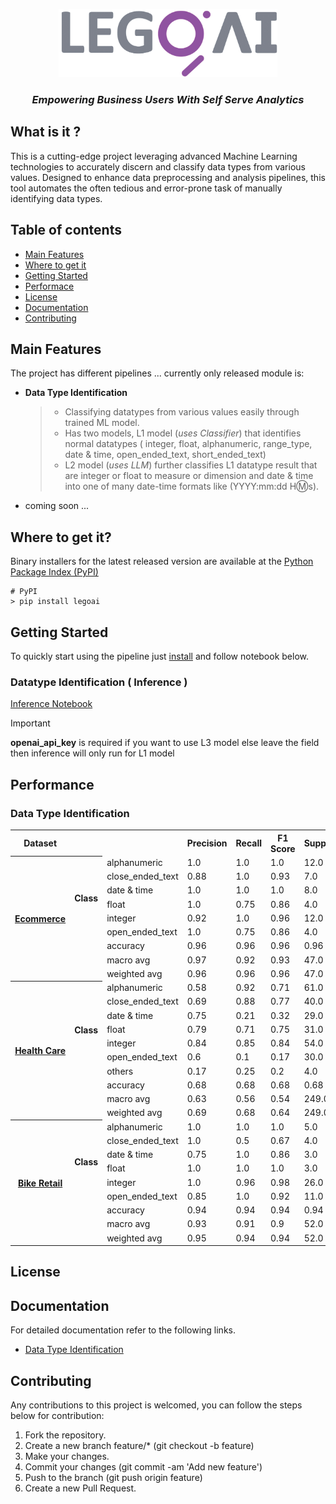 <p align="center">
      <img src="documentation/gray%20LEG0AI%20Cymk%20color%20JPG.jpg" alt="LegoAI Logo" width=350>
 <h3 align="center"><i>Empowering Business Users With Self Serve Analytics</i></h3> 

## What is it ?
This is a cutting-edge project leveraging advanced Machine Learning technologies to accurately discern and classify data types from various values. Designed to enhance data preprocessing and analysis pipelines, this tool automates the often tedious and error-prone task of manually identifying data types.

## Table of contents
- [Main Features](#main-features)
- [Where to get it](#where-to-get-it)
- [Getting Started](#getting-started)
- [Performace](#performace)
- [License](#license)
- [Documentation](#documentation)
- [Contributing](#contributing)
## Main Features
The project has different pipelines ... currently only released module is:
- **Data Type Identification**
    > - Classifying datatypes from various values easily through trained ML model.
    > - Has two models, L1 model (_uses Classifier_) that identifies normal datatypes  ( integer, float, alphanumeric, range_type, date & time, open_ended_text, short_ended_text)
    > - L2 model (_uses LLM_) further classifies L1 datatype result that are integer or float to measure or dimension and date & time into one of many date-time formats like (YYYY:mm:dd H:m:s).
- coming soon ...  

## Where to get it?
Binary installers for the latest released version are available at the [Python Package Index (PyPI)](https://pypi.org/project/)
```
# PyPI
> pip install legoai
```

##  Getting Started
To quickly start using the pipeline just [install](#where-to-get-it) and follow notebook below.
### Datatype Identification ( Inference )
[Inference Notebook](DataTypeIdentification-Inference%20.ipynb)  
> [!IMPORTANT]
> **openai_api_key** is required if you want to use L3 model else leave the field then inference will only run for L1 model


## Performance
### Data Type Identification  
<table>
<tr>
  <th>Dataset</th> 
  <th colspan="2"></th> 
  <th> Precision</th> 
  <th>Recall</th>
  <th> F1 Score </th> 
  <th> Support </th>
</tr>
<tr> 
  <th rowspan="10"> 
     <a href="https://www.kaggle.com/datasets/olistbr/brazilian-ecommerce">Ecommerce</a> 
</th>
</tr>
<tr>
  <th rowspan="6"> Class</th>
 <td> alphanumeric </td>
 <td> 1.0 </td>
 <td> 1.0 </td>
 <td> 1.0 </td>
 <td> 12.0 </td>
</tr>
<tr>
 <td> close_ended_text </td>
 <td> 0.88 </td>
 <td> 1.0 </td>
 <td> 0.93 </td>
 <td> 7.0 </td>
</tr>
<tr>
 <td> date & time </td>
 <td> 1.0 </td>
 <td> 1.0 </td>
 <td> 1.0 </td>
 <td> 8.0 </td>
</tr>
<tr>
 <td> float </td>
 <td> 1.0 </td>
 <td> 0.75 </td>
 <td> 0.86 </td>
 <td> 4.0 </td>
</tr>
<tr>
 <td> integer </td>
 <td> 0.92 </td>
 <td> 1.0 </td>
 <td> 0.96 </td>
 <td> 12.0 </td>
</tr>
<tr>
 <td> open_ended_text </td>
 <td> 1.0 </td>
 <td> 0.75 </td>
 <td> 0.86 </td>
 <td> 4.0 </td>
</tr>
<tr>
  <td rowspan="3"></td>
 <td> accuracy </td>
 <td> 0.96 </td>
 <td> 0.96 </td>
 <td> 0.96 </td>
 <td> 0.96 </td>
</tr>
<tr>
 <td> macro avg </td>
 <td> 0.97 </td>
 <td> 0.92 </td>
 <td> 0.93 </td>
 <td> 47.0 </td>
</tr>
<tr>
 <td> weighted avg </td>
 <td> 0.96 </td>
 <td> 0.96 </td>
 <td> 0.96 </td>
 <td> 47.0 </td>
</tr>
<tr> 
<th rowspan="11">
 <a href="https://mitre.box.com/shared/static/aw9po06ypfb9hrau4jamtvtz0e5ziucz.zip">
   Health Care
  </a>
</th> 
</tr>
<tr>
 <th rowspan="7"> Class </th>
 <td> alphanumeric </td>
 <td> 0.58 </td>
 <td> 0.92 </td>
 <td> 0.71 </td>
 <td> 61.0 </td>
</tr>
<tr>
 <td> close_ended_text </td>
 <td> 0.69 </td>
 <td> 0.88 </td>
 <td> 0.77 </td>
 <td> 40.0 </td>
</tr>
<tr>
 <td> date & time </td>
 <td> 0.75 </td>
 <td> 0.21 </td>
 <td> 0.32 </td>
 <td> 29.0 </td>
</tr>
<tr>
 <td> float </td>
 <td> 0.79 </td>
 <td> 0.71 </td>
 <td> 0.75 </td>
 <td> 31.0 </td>
</tr>
<tr>
 <td> integer </td>
 <td> 0.84 </td>
 <td> 0.85 </td>
 <td> 0.84 </td>
 <td> 54.0 </td>
</tr>
<tr>
 <td> open_ended_text </td>
 <td> 0.6 </td>
 <td> 0.1 </td>
 <td> 0.17 </td>
 <td> 30.0 </td>
</tr>
<tr>
 <td> others </td>
 <td> 0.17 </td>
 <td> 0.25 </td>
 <td> 0.2 </td>
 <td> 4.0 </td>
</tr>
<tr>
 <td rowspan="3"> </td>
 <td> accuracy </td>
 <td> 0.68 </td>
 <td> 0.68 </td>
 <td> 0.68 </td>
 <td> 0.68 </td>
</tr>
<tr>
 <td> macro avg </td>
 <td> 0.63 </td>
 <td> 0.56 </td>
 <td> 0.54 </td>
 <td> 249.0 </td>
</tr>
<tr>
 <td> weighted avg </td>
 <td> 0.69 </td>
 <td> 0.68 </td>
 <td> 0.64 </td>
 <td> 249.0 </td>
</tr>
<tr> <th rowspan="10"> 
    <a href="https://www.kaggle.com/datasets/dillonmyrick/bike-store-sample-database"> Bike Retail </a> 
</th> 
</tr>
<tr>
 <th rowspan="6"> Class </th>
 <td> alphanumeric </td>
 <td> 1.0 </td>
 <td> 1.0 </td>
 <td> 1.0 </td>
 <td> 5.0 </td>
</tr>
<tr>
 <td> close_ended_text </td>
 <td> 1.0 </td>
 <td> 0.5 </td>
 <td> 0.67 </td>
 <td> 4.0 </td>
</tr>
<tr>
 <td> date & time </td>
 <td> 0.75 </td>
 <td> 1.0 </td>
 <td> 0.86 </td>
 <td> 3.0 </td>
</tr>
<tr>
 <td> float </td>
 <td> 1.0 </td>
 <td> 1.0 </td>
 <td> 1.0 </td>
 <td> 3.0 </td>
</tr>
<tr>
 <td> integer </td>
 <td> 1.0 </td>
 <td> 0.96 </td>
 <td> 0.98 </td>
 <td> 26.0 </td>
</tr>
<tr>
 <td> open_ended_text </td>
 <td> 0.85 </td>
 <td> 1.0 </td>
 <td> 0.92 </td>
 <td> 11.0 </td>
</tr>
<tr>
 <td rowspan="3"> </td>
 <td> accuracy </td>
 <td> 0.94 </td>
 <td> 0.94 </td>
 <td> 0.94 </td>
 <td> 0.94 </td>
</tr>
<tr>
 <td> macro avg </td>
 <td> 0.93 </td>
 <td> 0.91 </td>
 <td> 0.9 </td>
 <td> 52.0 </td>
</tr>
<tr>
 <td> weighted avg </td>
 <td> 0.95 </td>
 <td> 0.94 </td>
 <td> 0.94 </td>
 <td> 52.0 </td>
</tr>
</table>

## License

## Documentation
For detailed documentation refer to the following links.
- [Data Type Identification](legoai/modules/datatype_identification)

    
    
## Contributing
Any contributions to this project is welcomed, you can follow the steps below for contribution:
1. Fork the repository.
2. Create a new branch feature/* (git checkout -b feature)
3. Make your changes.
4. Commit your changes (git commit -am 'Add new feature')
5. Push to the branch (git push origin feature)
6. Create a new Pull Request.




